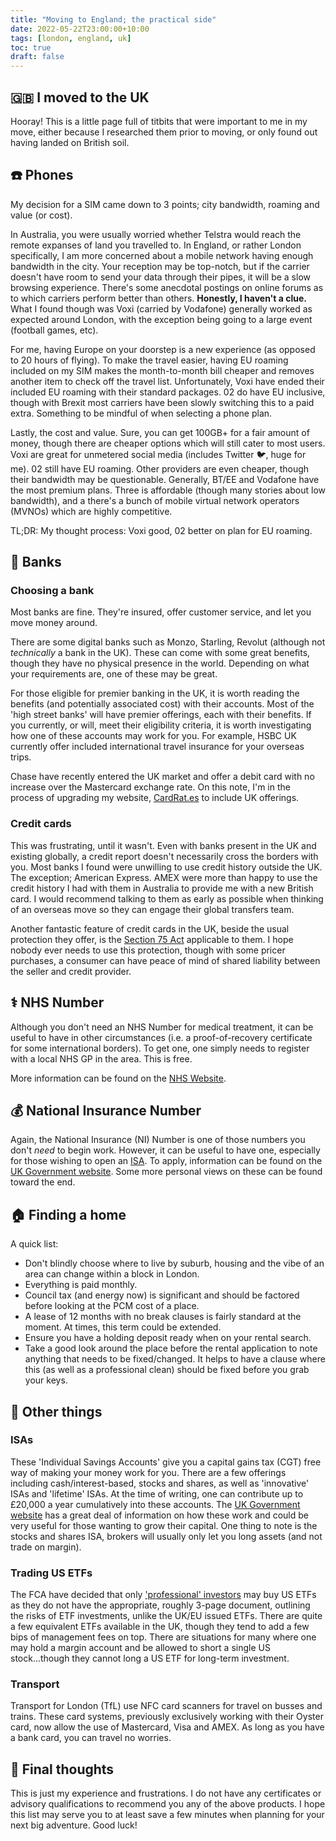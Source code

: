 ```yaml
---
title: "Moving to England; the practical side"
date: 2022-05-22T23:00:00+10:00
tags: [london, england, uk]
toc: true
draft: false
---
```


## 🇬🇧 I moved to the UK

Hooray! This is a little page full of titbits that were important to me in my move, either because I researched them prior to moving, or only found out having landed on British soil.

## ☎️ Phones

My decision for a SIM came down to 3 points; city bandwidth, roaming and value (or cost).

In Australia, you were usually worried whether Telstra would reach the remote expanses of land you travelled to. In England, or rather London specifically, I am more concerned about a mobile network having enough bandwidth in the city. Your reception may be top-notch, but if the carrier doesn't have room to send your data through their pipes, it will be a slow browsing experience. There's some anecdotal postings on online forums as to which carriers perform better than others. **Honestly, I haven't a clue.** What I found though was Voxi (carried by Vodafone) generally worked as expected around London, with the exception being going to a large event (football games, etc).

For me, having Europe on your doorstep is a new experience (as opposed to 20 hours of flying). To make the travel easier, having EU roaming included on my SIM makes the month-to-month bill cheaper and removes another item to check off the travel list. Unfortunately, Voxi have ended their included EU roaming with their standard packages. 02 do have EU inclusive, though with Brexit most carriers have been slowly switching this to a paid extra. Something to be mindful of when selecting a phone plan.

Lastly, the cost and value. Sure, you can get 100GB+ for a fair amount of money, though there are cheaper options which will still cater to most users. Voxi are great for unmetered social media (includes Twitter 🐦, huge for me). 02 still have EU roaming. Other providers are even cheaper, though their bandwidth may be questionable. Generally, BT/EE and Vodafone have the most premium plans. Three is affordable (though many stories about low bandwidth), and a there's a bunch of mobile virtual network operators (MVNOs) which are highly competitive.

TL;DR: My thought process: Voxi good, 02 better on plan for EU roaming.

## 🏦 Banks

### Choosing a bank

Most banks are fine. They're insured, offer customer service, and let you move money around.

There are some digital banks such as Monzo, Starling, Revolut (although not *technically* a bank in the UK). These can come with some great benefits, though they have no physical presence in the world. Depending on what your requirements are, one of these may be great.

For those eligible for premier banking in the UK, it is worth reading the benefits (and potentially associated cost) with their accounts. Most of the 'high street banks' will have premier offerings, each with their benefits. If you currently, or will, meet their eligibility criteria, it is worth investigating how one of these accounts may work for you. For example, HSBC UK currently offer included international travel insurance for your overseas trips.

Chase have recently entered the UK market and offer a debit card with no increase over the Mastercard exchange rate. On this note, I'm in the process of upgrading my website, [CardRat.es](https://cardrat.es/) to include UK offerings.

### Credit cards

This was frustrating, until it wasn't. Even with banks present in the UK and existing globally, a credit report doesn't necessarily cross the borders with you. Most banks I found were unwilling to use credit history outside the UK. The exception; American Express. AMEX were more than happy to use the credit history I had with them in Australia to provide me with a new British card. I would recommend talking to them as early as possible when thinking of an overseas move so they can engage their global transfers team.

Another fantastic feature of credit cards in the UK, beside the usual protection they offer, is the [Section 75 Act](https://www.financial-ombudsman.org.uk/consumers/complaints-can-help/credit-borrowing-money/goods-services-bought-credit) applicable to them. I hope nobody ever needs to use this protection, though with some pricer purchases, a consumer can have peace of mind of shared liability between the seller and credit provider.

## ⚕️ NHS Number

Although you don't need an NHS Number for medical treatment, it can be useful to have in other circumstances (i.e. a proof-of-recovery certificate for some international borders). To get one, one simply needs to register with a local NHS GP in the area. This is free.

More information can be found on the [NHS Website](https://www.nhs.uk/using-the-nhs/about-the-nhs/what-is-an-nhs-number/).

## 💰 National Insurance Number

Again, the National Insurance (NI) Number is one of those numbers you don't *need* to begin work. However, it can be useful to have one, especially for those wishing to open an [ISA](https://www.gov.uk/individual-savings-accounts). To apply, information can be found on the [UK Government website](https://www.gov.uk/apply-national-insurance-number). Some more personal views on these can be found toward the end.

## 🏠 Finding a home

A quick list:
- Don't blindly choose where to live by suburb, housing and the vibe of an area can change within a block in London.
- Everything is paid monthly.
- Council tax (and energy now) is significant and should be factored before looking at the PCM cost of a place.
- A lease of 12 months with no break clauses is fairly standard at the moment. At times, this term could be extended.
- Ensure you have a holding deposit ready when on your rental search.
- Take a good look around the place before the rental application to note anything that needs to be fixed/changed. It helps to have a clause where this (as well as a professional clean) should be fixed before you grab your keys.

## 🤷 Other things

### ISAs

These 'Individual Savings Accounts' give you a capital gains tax (CGT) free way of making your money work for you. There are a few offerings including cash/interest-based, stocks and shares, as well as 'innovative' ISAs and 'lifetime' ISAs. At the time of writing, one can contribute up to £20,000 a year cumulatively into these accounts. The [UK Government website](https://www.gov.uk/individual-savings-accounts) has a great deal of information on how these work and could be very useful for those wanting to grow their capital. One thing to note is the stocks and shares ISA, brokers will usually only let you long assets (and not trade on margin).

### Trading US ETFs

The FCA have decided that only ['professional' investors](https://www.handbook.fca.org.uk/handbook/COBS/3/5.html) may buy US ETFs as they do not have the appropriate, roughly 3-page document, outlining the risks of ETF investments, unlike the UK/EU issued ETFs. There are quite a few equivalent ETFs available in the UK, though they tend to add a few bips of management fees on top. There are situations for many where one may hold a margin account and be allowed to short a single US stock...though they cannot long a US ETF for long-term investment.

### Transport

Transport for London (TfL) use NFC card scanners for travel on busses and trains. These card systems, previously exclusively working with their Oyster card, now allow the use of Mastercard, Visa and AMEX. As long as you have a bank card, you can travel no worries.

## 🤔 Final thoughts

This is just my experience and frustrations. I do not have any certificates or advisory qualifications to recommend you any of the above products. I hope this list may serve you to at least save a few minutes when planning for your next big adventure. Good luck!